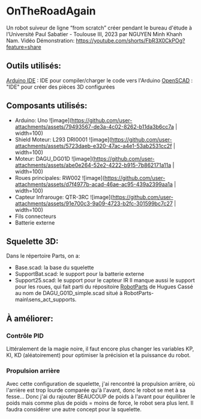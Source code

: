 # OnTheRoadAgain 
Un robot suiveur de ligne “from scratch” créer pendant le bureau d'étude à l’Université Paul Sabatier - Toulouse III, 2023 par NGUYEN Minh Khanh Nam.
Vidéo Démonstration:
https://youtube.com/shorts/FbR3X0CkPOg?feature=share

## Outils utilisés:
[Arduino IDE](https://www.arduino.cc/en/software) : IDE pour compiler/charger le code vers l'Arduino
[OpenSCAD](https://openscad.org/downloads.html) : "IDE" pour créer des pièces 3D configurées

## Composants utilisés:
- Arduino: Uno ![image](https://github.com/user-attachments/assets/79493567-de3a-4c02-8262-b11da3b6cc7a | width=100)
- Shield Moteur: L293 DRI0001 ![image](https://github.com/user-attachments/assets/5723daeb-e320-47ac-a4e1-53ab2531cc2f | width=100)
- Moteur: DAGU_DG01D ![image](https://github.com/user-attachments/assets/abe0e264-52e2-4222-b915-7b862171a11a | width=100)
- Roues principales: RW002 ![image](https://github.com/user-attachments/assets/d7f4977b-acad-46ae-ac95-439a2399aa1a | width=100)
- Capteur Infrarouge: QTR-3RC ![image](https://github.com/user-attachments/assets/91e700c3-9a09-4723-b2fc-301599bc7c27 | width=100)
- Fils connecteurs
- Batterie externe

## Squelette 3D:
Dans le répertoire Parts, on a:
- Base.scad: la base du squelette
- SupportBat.scad: le support pour la batterie externe
- Support25.scad: le support pour le capteur IR
Il manque aussi le support pour les roues, qui fait parti du répositoire [RobotParts](https://github.com/hcasse/RobotParts) de Hugues Cassé au nom de DAGU_G01D_simple.scad situé à RobotParts-main\sens_act_supports.

## À améliorer:
### Contrôle PID
Littéralement de la magie noire, il faut encore plus changer les variables KP, KI, KD (aléatoirement) pour optimiser la précision et la puissance du robot.
### Propulsion arrière
Avec cette configuration de squelette, j'ai rencontré la propulsion arrière, où l'arrière est trop lourde comparée qu'à l'avant, donc le robot se met à sa fesse... Donc j'ai du rajouter BEAUCOUP de poids à l'avant pour équilibrer le poids mais comme plus de poids = moins de force, le robot sera plus lent. Il faudra considérer une autre concept pour la squelette.
